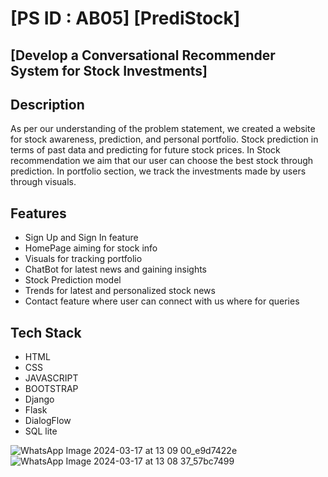 # [PS ID : AB05] [PrediStock]
##  [Develop a Conversational Recommender System for Stock Investments]



## Description
As per our understanding of the problem statement, we created a website for stock awareness, prediction, and personal portfolio. Stock prediction in terms of past data and predicting for future stock prices. In Stock recommendation we aim that our user can choose the best stock through prediction. In portfolio section, we track the investments made by users through visuals.

## Features
- Sign Up and Sign In feature 
- HomePage aiming for stock info
- Visuals for  tracking portfolio
- ChatBot for latest news and gaining insights
- Stock Prediction model
- Trends for latest and personalized stock news
- Contact feature where user can connect with us where for queries

## Tech Stack
- HTML
- CSS 
- JAVASCRIPT
- BOOTSTRAP
- Django
- Flask
- DialogFlow
- SQL lite
  
![WhatsApp Image 2024-03-17 at 13 09 00_e9d7422e](https://github.com/Mandipbhattarai/PrediStock/assets/97532160/c18be8cc-6d6a-433f-a838-95e57f730021)
![WhatsApp Image 2024-03-17 at 13 08 37_57bc7499](https://github.com/Mandipbhattarai/PrediStock/assets/97532160/7464a47a-ab88-45c2-81b1-29218cea2f29)

